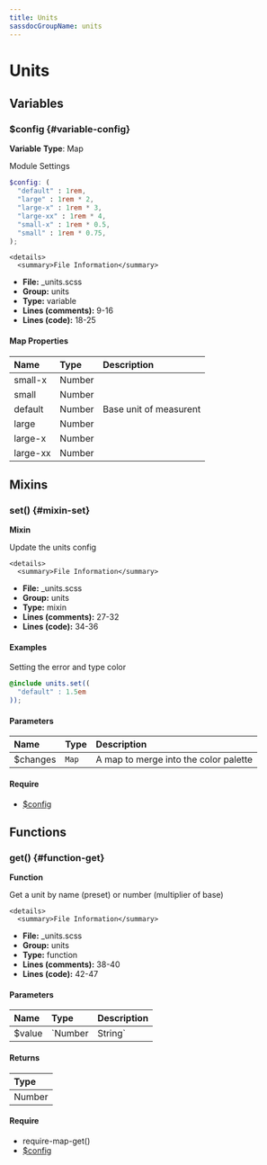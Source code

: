 ```yaml
---
title: Units
sassdocGroupName: units
---
```



# Units





## Variables




<div class="sassdoc-item-header">

###  $config {#variable-config}

  <div class="sassdoc-item-header__labels">
    <span class="tag tag--primary"><strong>Variable</strong></span> <span class="tag"><strong>Type</strong>: Map</span>
  </div>

</div>

  

Module Settings
    
    

``` scss
$config: (
  "default" : 1rem,
  "large" : 1rem * 2,
  "large-x" : 1rem * 3,
  "large-xx" : 1rem * 4,
  "small-x" : 1rem * 0.5,
  "small" : 1rem * 0.75,
);
```
  

    <details>
      <summary>File Information</summary>
- **File:** _units.scss
- **Group:** units
- **Type:** variable
- **Lines (comments):** 9-16
- **Lines (code):** 18-25
    </details>
    

#### Map Properties


|Name|Type|Description|
|:--|:--|:--|
|small-x|Number||
|small|Number||
|default|Number|Base unit of measurent|
|large|Number||
|large-x|Number||
|large-xx|Number||

    
  

## Mixins




<div class="sassdoc-item-header">

###  set() {#mixin-set}

  <div class="sassdoc-item-header__labels">
    <span class="tag tag--primary"><strong>Mixin</strong></span>
  </div>

</div>

  

Update the units config
    
    

    <details>
      <summary>File Information</summary>
- **File:** _units.scss
- **Group:** units
- **Type:** mixin
- **Lines (comments):** 27-32
- **Lines (code):** 34-36
    </details>
    

#### Examples

Setting the error and type color      


``` scss
@include units.set((
  "default" : 1.5em
));
```
  

      

#### Parameters


|Name|Type|Description|
|:--|:--|:--|
|$changes|`Map`|A map to merge into the color palette|

    

#### Require

- [$config](/sass/core/breakpoint/#variable-config)
  
  

## Functions




<div class="sassdoc-item-header">

###  get() {#function-get}

  <div class="sassdoc-item-header__labels">
    <span class="tag tag--primary"><strong>Function</strong></span>
  </div>

</div>

  

Get a unit by name (preset) or number (multiplier of base)
    
    

    <details>
      <summary>File Information</summary>
- **File:** _units.scss
- **Group:** units
- **Type:** function
- **Lines (comments):** 38-40
- **Lines (code):** 42-47
    </details>
    

#### Parameters


|Name|Type|Description|
|:--|:--|:--|
|$value|`Number|String`|if a number is passed it is used as a multiplier of the base, if a string is passed it is used to lookup a value from unit presets @see $config|

    

#### Returns


|Type|
|:--|
|Number|

    

#### Require

- require-map-get()
- [$config](/sass/core/breakpoint/#variable-config)
  
  
  